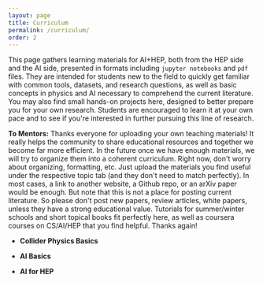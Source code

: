 ```yaml
---
layout: page
title: Curriculum
permalink: /curriculum/
order: 2
---
```


This page gathers learning materials for AI+HEP, both from the HEP side and the AI side, presented in formats including ``jupyter notebooks`` and ``pdf`` files. They are intended for students new to the field to quickly get familiar with common tools, datasets, and research questions, as well as basic concepts in physics and AI necessary to comprehend the current literature. You may also find small hands-on projects here, designed to better prepare you for your own research. Students are encouraged to learn it at your own pace and to see if you're interested in further pursuing this line of research. 

**To Mentors:** Thanks everyone for uploading your own teaching materials! It really helps the community to share educational resources and together we become far more efficient. In the future once we have enough materials, we will try to organize them into a coherent curriculum. Right now, don't worry about organizing, formatting, etc. Just upload the materials you find useful under the respective topic tab (and they don't need to match perfectly). In most cases, a link to another website, a Github repo, or an arXiv paper would be enough. But note that this is not a place for posting current literature. So please don't post new papers, review articles, white papers, unless they have a strong educational value. Tutorials for summer/winter schools and short topical books fit perfectly here, as well as coursera courses on CS/AI/HEP that you find helpful. Thanks again!

* **Collider Physics Basics**

* **AI Basics**

* **AI for HEP**
